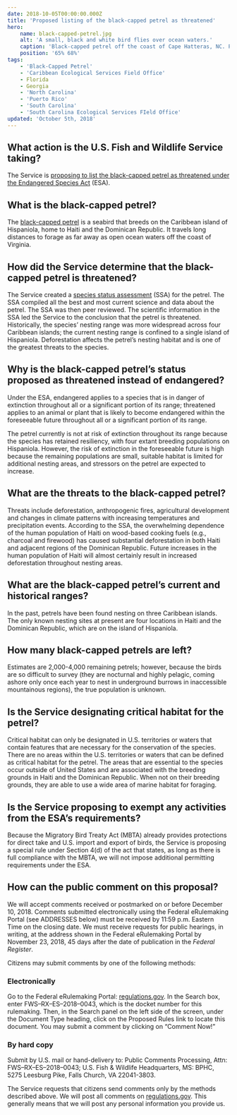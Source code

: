 ```yaml
---
date: 2018-10-05T00:00:00.000Z
title: 'Proposed listing of the black-capped petrel as threatened'
hero:
    name: black-capped-petrel.jpg
    alt: 'A small, black and white bird flies over ocean waters.'
    caption: 'Black-capped petrel off the coast of Cape Hatteras, NC. Photo © Brian Patteson, <a href="http://seabirding.com">seabirding.com</a> used with permission.'
    position: '65% 68%'
tags:
    - 'Black-Capped Petrel'
    - 'Caribbean Ecological Services Field Office'
    - Florida
    - Georgia
    - 'North Carolina'
    - 'Puerto Rico'
    - 'South Carolina'
    - 'South Carolina Ecological Services FIeld Office'
updated: 'October 5th, 2018'
---
```


## What action is the U.S. Fish and Wildlife Service taking?

The Service is [proposing to list the black-capped petrel as threatened under the Endangered Species Act](/news/2018/10/us-fish-and-wildlife-service-proposes-endangered-species-act-protection-for-little-devil-caribbean-seabird/) (ESA).

## What is the black-capped petrel?

The [black-capped petrel](/wildlife/birds/black-capped-petrel) is a seabird that breeds on the Caribbean island of Hispaniola, home to Haiti and the Dominican Republic. It travels long distances to forage as far away as open ocean waters off the coast of Virginia.

## How did the Service determine that the black-capped petrel is threatened?

The Service created a [species status assessment](https://ecos.fws.gov/ServCat/DownloadFile/156285) (SSA) for the petrel. The SSA  compiled all the best and most current science and data about the petrel. The SSA was then peer reviewed. The scientific information in the SSA led the Service to the conclusion that the petrel is threatened. Historically, the species’ nesting range was more widespread across four Caribbean islands; the current nesting range is confined to a single island of Hispaniola. Deforestation affects the petrel’s nesting habitat and is one of the greatest threats to the species.

## Why is the black-capped petrel’s status proposed as threatened instead of endangered?

Under the ESA, endangered applies to a species that is in danger of extinction throughout all or a significant portion of its range; threatened applies to an animal or plant that is likely to become endangered within the foreseeable future throughout all or a significant portion of its range.  

The petrel currently is not at risk of extinction throughout its range because the species has retained resiliency, with four extant breeding populations on Hispaniola. However, the risk of extinction in the foreseeable future is high because the remaining populations are small, suitable habitat is limited for additional nesting areas, and stressors on the petrel are expected to increase.

## What are the threats to the black-capped petrel?

Threats include deforestation, anthropogenic fires, agricultural development and changes in climate patterns with increasing temperatures and precipitation events. According to the SSA, the overwhelming dependence of the human population of Haiti on wood-based cooking fuels (e.g., charcoal and firewood) has caused substantial deforestation in both Haiti and adjacent regions of the Dominican Republic. Future increases in the human population of Haiti will almost certainly result in increased deforestation throughout nesting areas.

## What are the black-capped petrel’s current and historical ranges?

In the past, petrels have been found nesting on three Caribbean islands. The only known nesting sites at present are four locations in Haiti and the Dominican Republic, which are on the island of Hispaniola.

## How many black-capped petrels are left?

Estimates are 2,000-4,000 remaining petrels; however, because the birds are so difficult to survey (they are nocturnal and highly pelagic, coming ashore only once each year to nest in underground burrows in inaccessible mountainous regions), the true population is unknown.

## Is the Service designating critical habitat for the petrel?

Critical habitat can only be designated in U.S. territories or waters that contain features that are necessary for the conservation of the species.  There are no areas within the U.S. territories or waters that can be defined as critical habitat for the petrel.  The areas that are essential to the species occur outside of United States and are associated with the breeding grounds in Haiti and the Dominican Republic.  When not on their breeding grounds, they are able to use a wide area of marine habitat for foraging.

## Is the Service proposing to exempt any activities from the ESA’s requirements?

Because the Migratory Bird Treaty Act (MBTA) already provides protections for direct take and U.S. import and export of birds, the Service is proposing a special rule under Section 4(d) of the act that states, as long as there is full compliance with the MBTA, we will not impose additional permitting requirements under the ESA.

## How can the public comment on this proposal?

We will accept comments received or postmarked on or before December 10, 2018. Comments submitted electronically using the Federal eRulemaking Portal (see ADDRESSES below) must be received by 11:59 p.m. Eastern Time on the closing date.  We must receive requests for public hearings, in writing, at the address shown in the Federal eRulemaking Portal by November 23, 2018, 45 days after the date of publication in the *Federal Register*.

Citizens may submit comments by one of the following methods:

### Electronically

Go to the Federal eRulemaking Portal: [regulations.gov](https://www.regulations.gov).  In the Search box, enter FWS–RX–ES–2018–0043, which is the docket number for this rulemaking.  Then, in the Search panel on the left side of the screen, under the Document Type heading, click on the Proposed Rules link to locate this document.  You may submit a comment by clicking on “Comment Now!”

### By hard copy

Submit by U.S. mail or hand-delivery to:  Public Comments Processing, Attn:  FWS–RX–ES–2018–0043; U.S. Fish & Wildlife Headquarters, MS: BPHC, 5275 Leesburg Pike, Falls Church, VA 22041-3803.

The Service requests that citizens send comments only by the methods described above.  We will post all comments on [regulations.gov](https://www.regulations.gov).  This generally means that we will post any personal information you provide us.